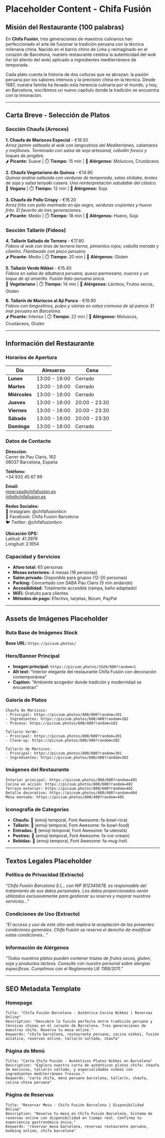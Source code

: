# Placeholder Content - Chifa Fusión

## Misión del Restaurante (100 palabras)

En **Chifa Fusión**, tres generaciones de maestros culinarios han perfeccionado el arte de fusionar la tradición peruana con la técnica milenaria china. Nacido en el barrio chino de Lima y reimaginado en el corazón de Barcelona, nuestro restaurante celebra la autenticidad del *wok hei* (el aliento del wok) aplicado a ingredientes mediterráneos de temporada. 

Cada plato cuenta la historia de dos culturas que se abrazan: la pasión peruana por los sabores intensos y la precisión china en la técnica. Desde 1987, nuestra familia ha llevado esta herencia culinaria por el mundo, y hoy, en Barcelona, escribimos un nuevo capítulo donde la tradición se encuentra con la innovación.

---

## Carta Breve - Selección de Platos

### Sección Chaufa (Arroces)

**1. Chaufa de Mariscos Especial** - €18.50  
*Arroz jazmín salteado al wok con langostinos del Mediterráneo, calamares y mejillones. Terminado con salsa de soja artesanal, cebollín fresco y toques de jengibre.*  
🌶️ **Picante:** Suave | ⏱️ **Tiempo:** 15 min | 🦐 **Alérgenos:** Moluscos, Crustáceos

**2. Chaufa Vegetariano de Quinoa** - €14.90  
*Quinoa andina salteada con verduras de temporada, setas shiitake, brotes de soja y salsa teriyaki casera. Una reinterpretación saludable del clásico.*  
🌱 **Vegano** | ⏱️ **Tiempo:** 12 min | 🥜 **Alérgenos:** Soja

**3. Chaufa de Pollo Crispy** - €16.20  
*Arroz frito con pollo marinado en ajo negro, verduras crujientes y huevo frito. El favorito de tres generaciones.*  
🌶️ **Picante:** Medio | ⏱️ **Tiempo:** 18 min | 🥚 **Alérgenos:** Huevo, Soja

### Sección Tallarín (Fideos)

**4. Tallarín Saltado de Ternera** - €17.80  
*Fideos al wok con tiras de ternera tierna, pimientos rojos, cebolla morada y cilantro. Flambeado con pisco peruano.*  
🌶️ **Picante:** Medio | ⏱️ **Tiempo:** 20 min | 🌾 **Alérgenos:** Gluten

**5. Tallarín Verde Nikkei** - €15.40  
*Fideos en salsa de albahaca peruana, queso parmesano, nueces y un toque de ají amarillo. Fusión ítalo-peruana única.*  
🧀 **Vegetariano** | ⏱️ **Tiempo:** 14 min | 🥜 **Alérgenos:** Lácteos, Frutos secos, Gluten

**6. Tallarín de Mariscos al Ají Panca** - €19.90  
*Fideos con langostinos, pulpo y vieiras en salsa cremosa de ají panca. El mar peruano en Barcelona.*  
🌶️ **Picante:** Intenso | ⏱️ **Tiempo:** 22 min | 🦐 **Alérgenos:** Moluscos, Crustáceos, Gluten

---

## Información del Restaurante

### Horarios de Apertura
| Día | Almuerzo | Cena |
|-----|----------|------|
| **Lunes** | 13:00 - 16:00 | Cerrado |
| **Martes** | 13:00 - 16:00 | Cerrado |
| **Miércoles** | 13:00 - 16:00 | Cerrado |
| **Jueves** | 13:00 - 16:00 | 20:00 - 23:30 |
| **Viernes** | 13:00 - 16:00 | 20:00 - 23:30 |
| **Sábado** | 13:00 - 16:00 | 20:00 - 23:30 |
| **Domingo** | 13:00 - 16:00 | Cerrado |

### Datos de Contacto

**Dirección:**  
Carrer de Pau Claris, 162  
08037 Barcelona, España

**Teléfono:**  
+34 933 45 67 89

**Email:**  
reservas@chifafusion.es  
info@chifafusion.es

**Redes Sociales:**  
📸 Instagram: @chifafusionbcn  
📘 Facebook: Chifa Fusión Barcelona  
🐦 Twitter: @chifafusionbcn

**Ubicación GPS:**  
Latitud: 41.3976  
Longitud: 2.1654

### Capacidad y Servicios

- **Aforo total:** 65 personas
- **Mesas exteriores:** 4 mesas (16 personas)
- **Salón privado:** Disponible para grupos (12-20 personas)
- **Parking:** Concertado con SABA Pau Claris (5 min andando)
- **Accesibilidad:** Totalmente accesible (rampa, baño adaptado)
- **WiFi:** Gratuito para clientes
- **Métodos de pago:** Efectivo, tarjetas, Bizum, PayPal

---

## Assets de Imágenes Placeholder

### Ruta Base de Imágenes Stock
**Base URL:** `https://picsum.photos/`

### Hero/Banner Principal
- **Imagen principal:** `https://picsum.photos/1920/800?random=1`
- **Alt text:** "Interior elegante del restaurante Chifa Fusión con decoración contemporánea"
- **Caption:** "Ambiente acogedor donde tradición y modernidad se encuentran"

### Galería de Platos
```
Chaufa de Mariscos:
- Principal: https://picsum.photos/800/600?random=101
- Ingredientes: https://picsum.photos/600/400?random=102
- Proceso: https://picsum.photos/600/400?random=103

Tallarín Verde:
- Principal: https://picsum.photos/800/600?random=201
- Close-up: https://picsum.photos/600/400?random=202

Tallarín de Mariscos:
- Principal: https://picsum.photos/800/600?random=301
- Ingredientes: https://picsum.photos/600/400?random=302
```

### Imágenes del Restaurante
```
Interior principal: https://picsum.photos/800/600?random=401
Cocina en acción: https://picsum.photos/800/600?random=402
Terraza exterior: https://picsum.photos/800/600?random=403
Detalle decorativo: https://picsum.photos/600/400?random=404
Mesa montada: https://picsum.photos/600/400?random=405
```

### Iconografía de Categorías
- **Chaufa:** 🍚 (emoji temporal, Font Awesome: fa-bowl-rice)
- **Tallarín:** 🍜 (emoji temporal, Font Awesome: fa-bowl-food)
- **Entradas:** 🥢 (emoji temporal, Font Awesome: fa-utensils)
- **Postres:** 🍮 (emoji temporal, Font Awesome: fa-ice-cream)
- **Bebidas:** 🍵 (emoji temporal, Font Awesome: fa-mug-hot)

---

## Textos Legales Placeholder

### Política de Privacidad (Extracto)
*"Chifa Fusión Barcelona S.L., con NIF B12345678, es responsable del tratamiento de sus datos personales. Los datos proporcionados serán utilizados exclusivamente para gestionar su reserva y mejorar nuestros servicios..."*

### Condiciones de Uso (Extracto)
*"El acceso y uso de este sitio web implica la aceptación de las presentes condiciones generales. Chifa Fusión se reserva el derecho de modificar estas condiciones..."*

### Información de Alérgenos
*"Todos nuestros platos pueden contener trazas de frutos secos, gluten, soja y productos lácteos. Consulte con nuestro personal sobre alergias específicas. Cumplimos con el Reglamento UE 1169/2011."*

---

## SEO Metadata Template

### Homepage
```
Title: "Chifa Fusión Barcelona - Auténtica Cocina Nikkei | Reservas Online"
Description: "Descubre la fusión perfecta entre tradición peruana y técnicas chinas en el corazón de Barcelona. Tres generaciones de maestros chifa. Reserva tu mesa online."
Keywords: "chifa barcelona, restaurante peruano, cocina nikkei, fusión asiática, reservas online, tallarín saltado, chaufa"
```

### Página de Menú
```
Title: "Carta Chifa Fusión - Auténticos Platos Nikkei en Barcelona"
Description: "Explora nuestra carta de auténticos platos chifa: chaufa de mariscos, tallarín saltado, y especialidades nikkei con ingredientes mediterráneos frescos."
Keywords: "carta chifa, menú peruano barcelona, tallarín, chaufa, cocina china peruana"
```

### Página de Reservas
```
Title: "Reservar Mesa - Chifa Fusión Barcelona | Disponibilidad Online"
Description: "Reserva tu mesa en Chifa Fusión Barcelona. Sistema de reservas online con disponibilidad en tiempo real. Confirma tu experiencia gastronómica única."
Keywords: "reservar mesa barcelona, reservas restaurante peruano, booking online, chifa barcelona"
``` 